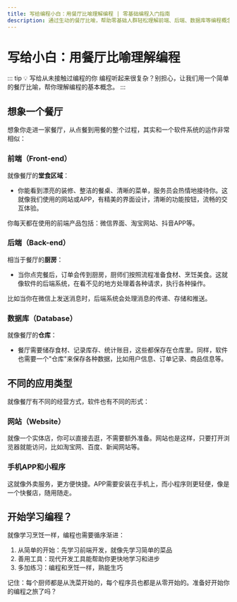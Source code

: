 ```yaml
---
title: 写给编程小白：用餐厅比喻理解编程 | 零基础编程入门指南
description: 通过生动的餐厅比喻，帮助零基础人群轻松理解前端、后端、数据库等编程概念，让编程不再难懂。
---
```


# 写给小白：用餐厅比喻理解编程

::: tip 💡 写给从未接触过编程的你
编程听起来很复杂？别担心，让我们用一个简单的餐厅比喻，帮你理解编程的基本概念。
:::

## 想象一个餐厅

想象你走进一家餐厅，从点餐到用餐的整个过程，其实和一个软件系统的运作非常相似：

### 前端（Front-end）

就像餐厅的**堂食区域**：

- 你能看到漂亮的装修、整洁的餐桌、清晰的菜单，服务员会热情地接待你。这就像我们使用的网站或APP，有精美的界面设计，清晰的功能按钮，流畅的交互体验。

你每天都在使用的前端产品包括：微信界面、淘宝网站、抖音APP等。

### 后端（Back-end）

相当于餐厅的**厨房**：

- 当你点完餐后，订单会传到厨房，厨师们按照流程准备食材、烹饪美食。这就像软件的后端系统，在看不见的地方处理着各种请求，执行各种操作。

比如当你在微信上发送消息时，后端系统会处理消息的传递、存储和推送。

### 数据库（Database）

就像餐厅的**仓库**：

- 餐厅需要储存食材、记录库存、统计账目，这些都保存在仓库里。同样，软件也需要一个"仓库"来保存各种数据，比如用户信息、订单记录、商品信息等。

## 不同的应用类型

就像餐厅有不同的经营方式，软件也有不同的形式：

### 网站（Website）

就像一个实体店，你可以直接去逛，不需要额外准备。网站也是这样，只要打开浏览器就能访问，比如淘宝网、百度、新闻网站等。

### 手机APP和小程序

这就像外卖服务，更方便快捷。APP需要安装在手机上，而小程序则更轻便，像是一个快餐店，随用随走。

## 开始学习编程？

就像学习烹饪一样，编程也需要循序渐进：

1. 从简单的开始：先学习前端开发，就像先学习简单的菜品
2. 善用工具：现代开发工具能帮助你更快地学习和进步
3. 多加练习：编程和烹饪一样，熟能生巧

记住：每个厨师都是从洗菜开始的，每个程序员也都是从零开始的。准备好开始你的编程之旅了吗？
